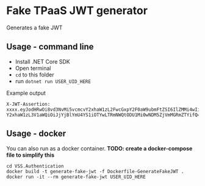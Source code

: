 # Fake TPaaS JWT generator

Generates a fake JWT

## Usage - command line

- Install .NET Core SDK
- Open terminal
- `cd` to this folder
- run `dotnet run USER_UID_HERE`

Example output

```
X-JWT-Assertion: xxxx.eyJodHRwOi8vd3NvMi5vcmcvY2xhaW1zL2FwcGxpY2F0aW9ubmFtZSI6IlZMMi4wIiwiaHR0cDovL3dzbzIub3JnL2NsYWltcy91c2VydHlwZSI6IkFQUExJQ0FUSU9OX1VTRVIiLCJodHRwOi8vd3NvMi5vcmcv
Y2xhaW1zL3V1aWQiOiJjYjBlYmU4YS1iOTYwLTRmNWQtODU1Mi0wNDM5ZjVmMGRmZTYifQ==.xxxx     
```

## Usage - docker

You can also run as a docker container.
**TODO: create a docker-compose file to simplify this**

```
cd VSS.Authentication
docker build -t generate-fake-jwt -f Dockerfile-GenerateFakeJWT .
docker run -it --rm generate-fake-jwt USER_UID_HERE
```
